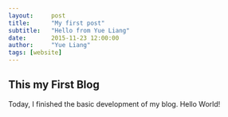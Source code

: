 ```yaml
---
layout:     post
title:      "My first post"
subtitle:   "Hello from Yue Liang"
date:       2015-11-23 12:00:00
author:     "Yue Liang"
tags: [website]
---
```


<h2 class="section-heading">This my First Blog</h2>

<p>
	Today, I finished the basic development of my blog. Hello World!
</p>